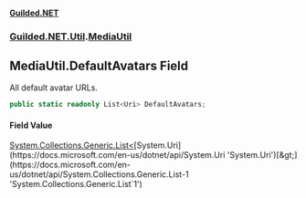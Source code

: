 
#### [Guilded.NET](index 'index')
### [Guilded.NET.Util](index#Guilded_NET_Util 'Guilded.NET.Util').[MediaUtil](MediaUtil 'Guilded.NET.Util.MediaUtil')
## MediaUtil.DefaultAvatars Field
All default avatar URLs.  
```csharp
public static readonly List<Uri> DefaultAvatars;
```

#### Field Value
[System.Collections.Generic.List&lt;](https://docs.microsoft.com/en-us/dotnet/api/System.Collections.Generic.List-1 'System.Collections.Generic.List`1')[System.Uri](https://docs.microsoft.com/en-us/dotnet/api/System.Uri 'System.Uri')[&gt;](https://docs.microsoft.com/en-us/dotnet/api/System.Collections.Generic.List-1 'System.Collections.Generic.List`1')
